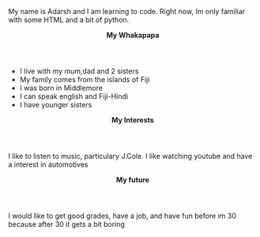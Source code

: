 <body>
  <p>
  My name is Adarsh and I am learning to code. Right now, Im only familiar with some HTML and a bit of python. 
</p>
  <header><strong>My Whakapapa</strong></header>
  <ul>
    <li>I live with my mum,dad and 2 sisters</li>
    <li>My family comes from the islands of Fiji</li>
    <li>I was born in Middlemore</li>
    <li>I can speak english and Fiji-Hindi</li>
    <li>I have younger sisters</li>
  </ul>
  <header><strong>My Interests</strong></header>
  <p>I like to listen to music, particulary J.Cole. I like watching youtube and have a interest in automotives</p>
  <header><strong>My future</strong></header>
  <p>I would like to get good grades, have a job, and have fun before im 30 because after 30 it gets a bit boring</p>
</body>

